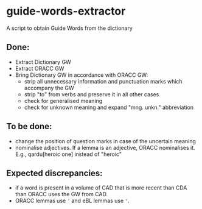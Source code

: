 # guide-words-extractor
A script to obtain Guide Words from the dictionary

## Done:


- Extract Dictionary GW
- Extract ORACC GW
- Bring Dictionary GW in accordance with ORACC GW:
  - strip all unnecessary information and punctuation marks which accompany the GW 
  - strip "to" from verbs and preserve it in all other cases
  - check for generalised meaning
  - check for unknown meaning and expand "mng. unkn." abbreviation

## To be done:

- change the position of question marks in case of the uncertain meaning
- nominalise adjectives. If a lemma is an adjective, ORACC nominalises it. E.g., qardu[heroic one] instead of "heroic"

## Expected discrepancies: 

- if a word is present in a volume of CAD that is more recent than CDA than ORACC uses the GW from CAD.
- ORACC lemmas use `ʾ` and eBL lemmas use `'`.
